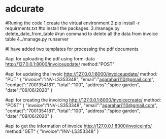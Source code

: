 # adcurate
#Runing the code 
1.create the virtual environment
2.pip install -r requirments.txt #to install the packages.
3./manage.py delete_date_from_table #run command to delete all the data from invoice table
4../manage.py runserver


#I have added two templates for processing the pdf documents


#api for uploading the pdf using form-data
http://127.0.0.1:8000/invoiceupdate/
method:"POST"


#api for updating the invoic
http://127.0.0.1:8000/invoiceupdate/
method: "PUT"
{
    "invoice":"INV-LS353348",
    "email":"agarahari110@gmail.com",
    "contact":"7001354181",
    "total":"100",
    "address":"spice garden",
    "date":"09/06/2020"
}

#api for creating the invoicing
http://127.0.0.1:8000/invoicecreate/
method: "POST"
{
    "invoice":"INV-LS353348",
    "email":"agarahari110@gmail.com",
    "contact":"7001354181",
    "total":"100",
    "address":"spice garden",
    "date":"09/06/2020"
}

#api to get the information of invoice
http://127.0.0.1:8000/invoiceinfo/
method:"GET"
{
	"invoice":"INV-LS353348"
}





